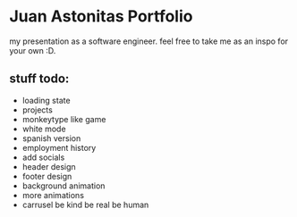 # Juan Astonitas Portfolio

my presentation as a software engineer. feel free to take me as an inspo for your own :D.


## stuff todo:
- loading state
- projects
- monkeytype like game
- white mode
- spanish version
- employment history
- add socials
- header design
- footer design
- background animation
- more animations
- carrusel be kind be real be human